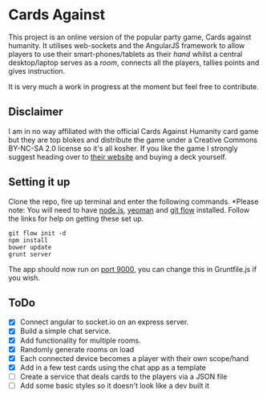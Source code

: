 Cards Against
==========

This project is an online version of the popular party game, Cards against humanity. It utilises web-sockets and the AngularJS framework to allow players to use their smart-phones/tablets as their *hand* whilst a central desktop/laptop serves as a *room*, connects all the players, tallies points and gives instruction.

It is very much a work in progress at the moment but feel free to contribute.

Disclaimer
----------
I am in no way affiliated with the official Cards Against Humanity card game but they are top blokes and distribute the game under a Creative Commons BY-NC-SA 2.0 license so it's all kosher. If you like the game I strongly suggest heading over to [their website](http://cardsagainsthumanity.com) and buying a deck yourself.

Setting it up
----------
Clone the repo, fire up terminal and enter the following commands.
*Please note: You will need to have [node.js](http://nodejs.org/), [yeoman](http://yeoman.io/) and [git flow](https://github.com/nvie/gitflow) installed. Follow the links for help on getting these set up.

```shell
git flow init -d
npm install
bower update
grunt server
```

The app should now run on [port 9000](http://127.0.0.1:9000), you can change this in Gruntfile.js if you wish.

ToDo
---------

- [x] Connect angular to socket.io on an express server.
- [x] Build a simple chat service.
- [x] Add functionality for multiple rooms.
- [x] Randomly generate rooms on load
- [x] Each connected device becomes a player with their own scope/hand
- [x] Add in a few test cards using the chat app as a template
- [ ] Create a service that deals cards to the players via a JSON file
- [ ] Add some basic styles so it doesn't look like a dev built it